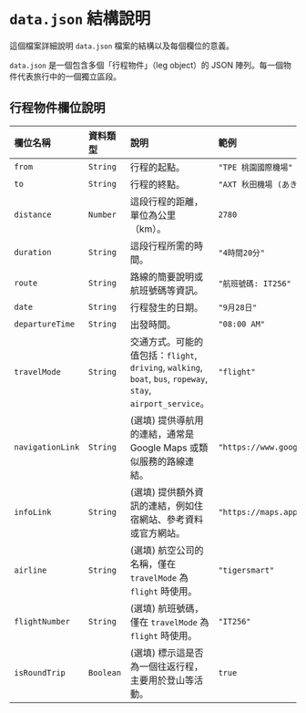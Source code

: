 # `data.json` 結構說明

這個檔案詳細說明 `data.json` 檔案的結構以及每個欄位的意義。

`data.json` 是一個包含多個「行程物件」（leg object）的 JSON 陣列。每一個物件代表旅行中的一個獨立區段。

## 行程物件欄位說明

| 欄位名稱        | 資料類型 | 說明                                                                 | 範例                                                                   |
| :-------------- | :------- | :------------------------------------------------------------------- | :--------------------------------------------------------------------- |
| `from`          | `String` | 行程的起點。                                                         | `"TPE 桃園國際機場"`                                                   |
| `to`            | `String` | 行程的終點。                                                         | `"AXT 秋田機場 (あきたくうこう)"`                                        |
| `distance`      | `Number` | 這段行程的距離，單位為公里（km）。                                   | `2780`                                                                 |
| `duration`      | `String` | 這段行程所需的時間。                                                 | `"4時間20分"`                                                          |
| `route`         | `String` | 路線的簡要說明或航班號碼等資訊。                                     | `"航班號碼: IT256"`                                                    |
| `date`          | `String` | 行程發生的日期。                                                     | `"9月28日"`                                                            |
| `departureTime` | `String` | 出發時間。                                                           | `"08:00 AM"`                                                           |
| `travelMode`    | `String` | 交通方式。可能的值包括：`flight`, `driving`, `walking`, `boat`, `bus`, `ropeway`, `stay`, `airport_service`。 | `"flight"`                                                             |
| `navigationLink`| `String` | (選填) 提供導航用的連結，通常是 Google Maps 或類似服務的路線連結。 | `"https://www.google.com/maps/dir/..."` |
| `infoLink`      | `String` | (選填) 提供額外資訊的連結，例如住宿網站、參考資料或官方網站。   | `"https://maps.app.goo.gl/xYy6kR25EYDUyB4a9"` |
| `airline`       | `String` | (選填) 航空公司的名稱，僅在 `travelMode` 為 `flight` 時使用。        | `"tigersmart"`                                                         |
| `flightNumber`  | `String` | (選填) 航班號碼，僅在 `travelMode` 為 `flight` 時使用。              | `"IT256"`                                                              |
| `isRoundTrip`   | `Boolean`| (選填) 標示這是否為一個往返行程，主要用於登山等活動。                | `true`                                                                 |
